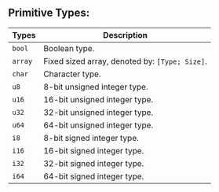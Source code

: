 ## Primitive Types:

| Types   | Description |
| ------- | ----------- |
| `bool`  | Boolean type. 
| `array` | Fixed sized array, denoted by: `[Type; Size]`.
| `char`  | Character type.
| `u8`    | 8-bit unsigned integer type.
| `u16`   | 16-bit unsigned integer type.
| `u32`   | 32-bit unsigned integer type.
| `u64`   | 64-bit unsigned integer type.
| `i8`    | 8-bit signed integer type.
| `i16`   | 16-bit signed integer type.
| `i32`   | 32-bit signed integer type.
| `i64`   | 64-bit signed integer type.